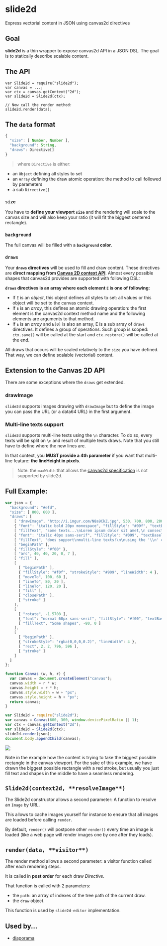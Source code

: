 slide2d
=======
Express vectorial content in JSON using canvas2d directives

## Goal

**slide2d** is a thin wrapper to expose canvas2d API in a JSON DSL.
The goal is to statically describe scalable content.

## The API

```
var Slide2d = require("slide2d");
var canvas = ...;
var ctx = canvas.getContext("2d");
var slide2d = Slide2d(ctx);

// Now call the render method:
slide2d.render(data);
```

## The `data` format

```js
{
  "size": [ Number, Number ],
  "background": String,
  "draws": Directive[]
}
```

> where `Directive` is either:
- an `Object` defining all styles to set
- an `Array` defining the draw atomic operation: the method to call followed by parameters
- a sub `Directive[]`

### `size`

You have to **define your viewport `size`** and the rendering will scale to the canvas size and will also keep your ratio (it will fit the biggest centered rectangle).

### `background`

The full canvas will be filled with a **`background` color**.

### `draws`

Your **`draws` directives** will be used to fill and draw content. These directives are **direct mapping from [Canvas 2D context API](http://www.w3.org/TR/2dcontext/)**. Almost every possible shapes that canvas2d provides are supported with following DSL:

**`draws` directives is an array where each element `E` is one of following:**
- If `E` is an *object*, this object defines all styles to set: all values or this object will be set to the canvas context.
- If `E` is an *array*, this defines an atomic drawing operation: the first element is the canvas2d context method name and the following elements are arguments to that method.
- If `E` is an *array* and `E[0]` is also an array, E is a sub array of `draws` directives. It defines a group of operations. Such group is scoped: `ctx.save()` will be called at the start and `ctx.restore()` will be called at the end.

All draws that occurs will be scaled relatively to the `size` you have defined. That way, we can define scalable (vectorial) content.

## Extension to the Canvas 2D API

There are some exceptions where the `draws` get extended.

### drawImage

`slide2d` supports images drawing with `drawImage` but to define the image you can pass the URL (or a data64 URL) in the first argument.

### Multi-line texts support

`slide2d` supports multi-line texts using the `\n` character.
To do so, every texts will be split on `\n` and result of multiple texts draws.
Note that you still have to define where the new lines are.

In that context, you
**MUST provide a 4th parameter** if you want that multi-line feature: **the lineHeight in pixels**.

> Note: the `maxWidth` that allows the [canvas2d specification](http://www.w3.org/TR/2dcontext/#drawing-text-to-the-canvas) is not supported by slide2d.

## Full Example:

```js
var json = {
  "background": "#efd",
  "size": [ 800, 600 ],
  "draws": [
    [ "drawImage", "http://i.imgur.com/N8a9CkZ.jpg", 530, 700, 800, 200, 0, 400, 800, 200 ],
    { "font": "italic bold 20px monospace", "fillStyle": "#09f", "textBaseline": "top", "textAlign": "right" },
    [ "fillText", "some texts...\nLorem ipsum dolor sit amet,\n consectetur adipiscing elit,\n sed do eiusmod tempor incididunt ut labore\net dolore magna aliqua.", 780, 10, 20 ],
    { "font": "italic 40px sans-serif", "fillStyle": "#099", "textBaseline": "middle", "textAlign": "center" },
    [ "fillText", "does support\nmulti-line texts!\n\nusing the '\\n' character.\n\nand also supports images :)", 400, 200, 48],
    [ "beginPath" ],
    { "fillStyle": "#f00" },
    [ "arc", 40, 40, 20, 0, 7 ],
    [ "fill" ],
    [
      [ "beginPath" ],
      { "fillStyle": "#f0f", "strokeStyle": "#909", "lineWidth": 4 },
      [ "moveTo", 100, 60 ],
      [ "lineTo", 80, 20 ],
      [ "lineTo", 120, 20 ],
      [ "fill" ],
      [ "closePath" ],
      [ "stroke" ]
    ],
    [
      [ "rotate", -1.5708 ],
      { "font": "normal 60px sans-serif", "fillStyle": "#f00", "textBaseline": "top", "textAlign": "right" },
      [ "fillText", "Some shapes", -80, 0 ]
    ],
    [
      [ "beginPath" ],
      { "strokeStyle": "rgba(0,0,0,0.2)", "lineWidth": 4 },
      [ "rect", 2, 2, 796, 596 ],
      [ "stroke" ]
    ]
  ]
};

function Canvas (w, h, r) {
  var canvas = document.createElement("canvas");
  canvas.width = r * w;
  canvas.height = r * h;
  canvas.style.width = w + "px";
  canvas.style.height = h + "px";
  return canvas;
}

var Slide2d = require("slide2d");
var canvas = Canvas(600, 300, window.devicePixelRatio || 1);
var ctx = canvas.getContext("2d");
var slide2d = Slide2d(ctx);
slide2d.render(json);
document.body.appendChild(canvas);
```

![](http://i.imgur.com/hAPUzTb.png)

Note in the example how the content is trying to take the biggest possible rectangle in the canvas viewport. For the sake of this example, we have drawn the biggest possible rectangle with a red stroke, but usually you just fill text and shapes in the middle to have a seamless rendering.

## `Slide2d(context2d, **resolveImage**)`

The Slide2d constructor allows a second parameter:
A function to resolve an `Image` by URL.

This allows to cache images yourself for instance
to ensure that all images are loaded before calling `render`.

By default, `render()` will postpone other `render()` every time an image is loaded
(like a web page will render images one by one after they loads).

## `render(data, **visitor**)`

The render method allows a second parameter:
a visitor function called after each rendering steps.

It is called in **post order** for each draw *Directive*.

That function is called with 2 parameters:
- the `path`: an array of indexes of the tree path of the current draw.
- the `draw` object.

This function is used by `slide2d-editor` implementation.

## Used by...

- [diaporama](https://github.com/gre/diaporama/)

